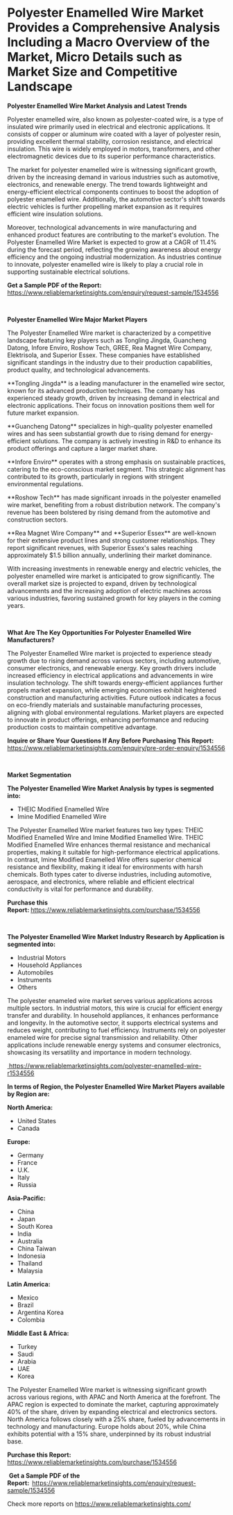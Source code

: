 <p><h1>Polyester Enamelled Wire Market Provides a Comprehensive Analysis Including a Macro Overview of the Market, Micro Details such as Market Size and Competitive Landscape</h1></p><p><strong>Polyester Enamelled Wire Market Analysis and Latest Trends</strong></p>
<p><p>Polyester enamelled wire, also known as polyester-coated wire, is a type of insulated wire primarily used in electrical and electronic applications. It consists of copper or aluminum wire coated with a layer of polyester resin, providing excellent thermal stability, corrosion resistance, and electrical insulation. This wire is widely employed in motors, transformers, and other electromagnetic devices due to its superior performance characteristics.</p><p>The market for polyester enamelled wire is witnessing significant growth, driven by the increasing demand in various industries such as automotive, electronics, and renewable energy. The trend towards lightweight and energy-efficient electrical components continues to boost the adoption of polyester enamelled wire. Additionally, the automotive sector's shift towards electric vehicles is further propelling market expansion as it requires efficient wire insulation solutions. </p><p>Moreover, technological advancements in wire manufacturing and enhanced product features are contributing to the market's evolution. The Polyester Enamelled Wire Market is expected to grow at a CAGR of 11.4% during the forecast period, reflecting the growing awareness about energy efficiency and the ongoing industrial modernization. As industries continue to innovate, polyester enamelled wire is likely to play a crucial role in supporting sustainable electrical solutions.</p></p>
<p><strong>Get a Sample PDF of the Report:&nbsp;</strong> <a href="https://www.reliablemarketinsights.com/enquiry/request-sample/1534556?utm_campaign=2639&utm_medium=2&utm_source=Github&utm_content=ia&utm_term=03042025&utm_id=polyester-enamelled-wire">https://www.reliablemarketinsights.com/enquiry/request-sample/1534556</a></p>
<p>&nbsp;</p>
<p><strong>Polyester Enamelled Wire Major Market Players</strong></p>
<p><p>The Polyester Enamelled Wire market is characterized by a competitive landscape featuring key players such as Tongling Jingda, Guancheng Datong, Infore Enviro, Roshow Tech, GREE, Rea Magnet Wire Company, Elektrisola, and Superior Essex. These companies have established significant standings in the industry due to their production capabilities, product quality, and technological advancements.</p><p>**Tongling Jingda** is a leading manufacturer in the enamelled wire sector, known for its advanced production techniques. The company has experienced steady growth, driven by increasing demand in electrical and electronic applications. Their focus on innovation positions them well for future market expansion.</p><p>**Guancheng Datong** specializes in high-quality polyester enamelled wires and has seen substantial growth due to rising demand for energy-efficient solutions. The company is actively investing in R&D to enhance its product offerings and capture a larger market share.</p><p>**Infore Enviro** operates with a strong emphasis on sustainable practices, catering to the eco-conscious market segment. This strategic alignment has contributed to its growth, particularly in regions with stringent environmental regulations.</p><p>**Roshow Tech** has made significant inroads in the polyester enamelled wire market, benefiting from a robust distribution network. The company's revenue has been bolstered by rising demand from the automotive and construction sectors.</p><p>**Rea Magnet Wire Company** and **Superior Essex** are well-known for their extensive product lines and strong customer relationships. They report significant revenues, with Superior Essex's sales reaching approximately $1.5 billion annually, underlining their market dominance.</p><p>With increasing investments in renewable energy and electric vehicles, the polyester enamelled wire market is anticipated to grow significantly. The overall market size is projected to expand, driven by technological advancements and the increasing adoption of electric machines across various industries, favoring sustained growth for key players in the coming years.</p></p>
<p>&nbsp;</p>
<p><strong>What Are The Key Opportunities For Polyester Enamelled Wire Manufacturers?</strong></p>
<p><p>The Polyester Enamelled Wire market is projected to experience steady growth due to rising demand across various sectors, including automotive, consumer electronics, and renewable energy. Key growth drivers include increased efficiency in electrical applications and advancements in wire insulation technology. The shift towards energy-efficient appliances further propels market expansion, while emerging economies exhibit heightened construction and manufacturing activities. Future outlook indicates a focus on eco-friendly materials and sustainable manufacturing processes, aligning with global environmental regulations. Market players are expected to innovate in product offerings, enhancing performance and reducing production costs to maintain competitive advantage.</p></p>
<p><strong>Inquire or Share Your Questions If Any Before Purchasing This Report:</strong> <a href="https://www.reliablemarketinsights.com/enquiry/pre-order-enquiry/1534556?utm_campaign=2639&utm_medium=2&utm_source=Github&utm_content=ia&utm_term=03042025&utm_id=polyester-enamelled-wire">https://www.reliablemarketinsights.com/enquiry/pre-order-enquiry/1534556</a></p>
<p>&nbsp;</p>
<p><strong>Market Segmentation</strong></p>
<p><strong>The Polyester Enamelled Wire Market Analysis by types is segmented into:</strong></p>
<p><ul><li>THEIC Modified Enamelled Wire</li><li>Imine Modified Enamelled Wire</li></ul></p>
<p><p>The Polyester Enamelled Wire market features two key types: THEIC Modified Enamelled Wire and Imine Modified Enamelled Wire. THEIC Modified Enamelled Wire enhances thermal resistance and mechanical properties, making it suitable for high-performance electrical applications. In contrast, Imine Modified Enamelled Wire offers superior chemical resistance and flexibility, making it ideal for environments with harsh chemicals. Both types cater to diverse industries, including automotive, aerospace, and electronics, where reliable and efficient electrical conductivity is vital for performance and durability.</p></p>
<p><strong>Purchase this Report:&nbsp;</strong><a href="https://www.reliablemarketinsights.com/purchase/1534556?utm_campaign=2639&utm_medium=2&utm_source=Github&utm_content=ia&utm_term=03042025&utm_id=polyester-enamelled-wire">https://www.reliablemarketinsights.com/purchase/1534556</a></p>
<p>&nbsp;</p>
<p><strong>The Polyester Enamelled Wire Market Industry Research by Application is segmented into:</strong></p>
<p><ul><li>Industrial Motors</li><li>Household Appliances</li><li>Automobiles</li><li>Instruments</li><li>Others</li></ul></p>
<p><p>The polyester enameled wire market serves various applications across multiple sectors. In industrial motors, this wire is crucial for efficient energy transfer and durability. In household appliances, it enhances performance and longevity. In the automotive sector, it supports electrical systems and reduces weight, contributing to fuel efficiency. Instruments rely on polyester enameled wire for precise signal transmission and reliability. Other applications include renewable energy systems and consumer electronics, showcasing its versatility and importance in modern technology.</p></p>
<p><a href="https://www.reliablemarketinsights.com/polyester-enamelled-wire-r1534556?utm_campaign=2639&utm_medium=2&utm_source=Github&utm_content=ia&utm_term=03042025&utm_id=polyester-enamelled-wire">&nbsp;https://www.reliablemarketinsights.com/polyester-enamelled-wire-r1534556</a></p>
<p><strong>In terms of Region, the Polyester Enamelled Wire Market Players available by Region are:</strong></p>
<p>
    <p> <strong> North America: </strong>
        <ul>
            <li>United States</li>
            <li>Canada</li>
        </ul>
        </p> 
    <p> <strong> Europe: </strong>
        <ul>
            <li>Germany</li>
            <li>France</li>
            <li>U.K.</li>
            <li>Italy</li>
            <li>Russia</li>
        </ul>
        </p> 
    <p> <strong> Asia-Pacific: </strong>
        <ul>
            <li>China</li>
            <li>Japan</li>
            <li>South Korea</li>
            <li>India</li>
            <li>Australia</li>
            <li>China Taiwan</li>
            <li>Indonesia</li>
            <li>Thailand</li>
            <li>Malaysia</li>
        </ul>
        </p> 
    <p> <strong> Latin America: </strong>
        <ul>
            <li>Mexico</li>
            <li>Brazil</li>
            <li>Argentina Korea</li>
            <li>Colombia</li>
        </ul>
        </p> 
    <p> <strong> Middle East & Africa: </strong>
        <ul>
            <li>Turkey</li>
            <li>Saudi</li>
            <li>Arabia</li>
            <li>UAE</li>
            <li>Korea</li>
        </ul>
    </p>
    </p>
<p><p>The Polyester Enamelled Wire market is witnessing significant growth across various regions, with APAC and North America at the forefront. The APAC region is expected to dominate the market, capturing approximately 40% of the share, driven by expanding electrical and electronics sectors. North America follows closely with a 25% share, fueled by advancements in technology and manufacturing. Europe holds about 20%, while China exhibits potential with a 15% share, underpinned by its robust industrial base.</p></p>
<p><strong>Purchase this Report: </strong><a href="https://www.reliablemarketinsights.com/purchase/1534556?utm_campaign=2639&utm_medium=2&utm_source=Github&utm_content=ia&utm_term=03042025&utm_id=polyester-enamelled-wire">https://www.reliablemarketinsights.com/purchase/1534556</a></p>
<p>&nbsp;<strong>Get a Sample PDF of the Report:&nbsp;&nbsp;</strong><a href="https://www.reliablemarketinsights.com/enquiry/request-sample/1534556?utm_campaign=2639&utm_medium=2&utm_source=Github&utm_content=ia&utm_term=03042025&utm_id=polyester-enamelled-wire">https://www.reliablemarketinsights.com/enquiry/request-sample/1534556</a></p>
<p><strong></strong></p>
<p>Check more reports on <a href="https://www.reliablemarketinsights.com/?utm_campaign=2639&utm_medium=2&utm_source=Github&utm_content=ia&utm_term=03042025&utm_id=polyester-enamelled-wire">https://www.reliablemarketinsights.com/</a></p>